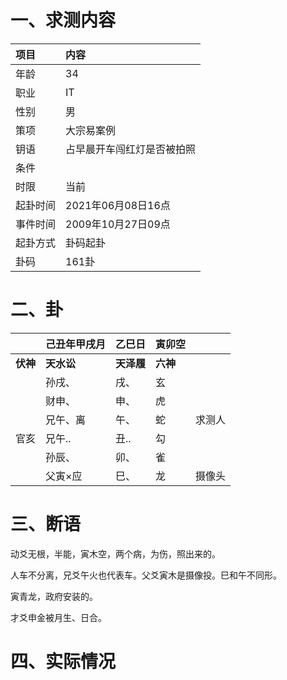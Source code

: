 # 一、求测内容

| 项目     | 内容                       |
| :------- | :------------------------- |
| 年龄     | 34                         |
| 职业     | IT                         |
| 性别     | 男                         |
| 策项     | 大宗易案例                 |
| 钥语     | 占早晨开车闯红灯是否被拍照 |
| 条件     |                            |
| 时限     | 当前                       |
| 起卦时间 | 2021年06月08日16点         |
| 事件时间 | 2009年10月27日09点         |
| 起卦方式 | 卦码起卦                   |
| 卦码     | 161卦                      |

# 二、卦

|                | 己丑年甲戌月     | 乙巳日           | 寅卯空         |        |
| :------------- | :--------------- | :--------------- | :------------- | ------ |
| **伏神** | **天水讼** | **天泽履** | **六神** |        |
|                | 孙戌、           | 戌、             | 玄             |        |
|                | 财申、           | 申、             | 虎             |        |
|                | 兄午、离         | 午、             | 蛇             | 求测人 |
| 官亥           | 兄午..           | 丑..             | 勾             |        |
|                | 孙辰、           | 卯、             | 雀             |        |
|                | 父寅×应         | 巳、             | 龙             | 摄像头 |

# 三、断语

动爻无根，半能，寅木空，两个病，为伤，照出来的。

人车不分离，兄爻午火也代表车。父爻寅木是摄像投。巳和午不同形。

寅青龙，政府安装的。

才爻申金被月生、日合。

# 四、实际情况
